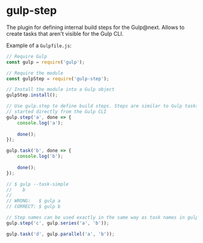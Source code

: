 # gulp-step

The plugin for defining internal build steps for the Gulp@next. Allows to create tasks that aren't visible for the Gulp CLI.

Example of a `Gulpfile.js`:

```js
// Require Gulp
const gulp = require('gulp');

// Require the module
const gulpStep = require('gulp-step'); 

// Install the module into a Gulp object
gulpStep.install(); 

// Use gulp.step to define build steps. Steps are similar to Gulp tasks, but can't be 
// started directly from the Gulp CLI
gulp.step('a', done => { 
    console.log('a');
    
    done();
});

gulp.task('b', done => {
    console.log('b');
    
    done();
});

// $ gulp --task-simple
//    b
//
// WRONG:   $ gulp a
// CORRECT: $ gulp b

// Step names can be used exactly in the same way as task names in gulp.series and gulp.parallel 
gulp.step('c', gulp.series('a', 'b'));

gulp.task('d', gulp.parallel('a', 'b')); 
```
